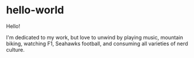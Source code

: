 # hello-world

Hello!

I'm dedicated to my work, but love to unwind by playing music, mountain biking, watching F1, Seahawks football, and consuming all varieties of nerd culture.
